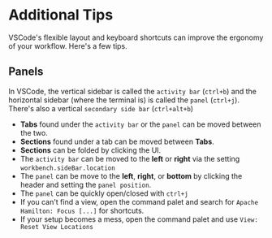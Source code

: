 # Additional Tips
VSCode's flexible layout and keyboard shortcuts can improve the ergonomy of your workflow. Here's a few tips.

## Panels
In VSCode, the vertical sidebar is called the `activity bar` (`ctrl+b`) and the horizontal sidebar (where the terminal is) is called the `panel` (`ctrl+j`). There's also a vertical `secondary side bar` (`ctrl+alt+b`)

- **Tabs** found under the `activity bar` or the `panel` can be moved between the two.
- **Sections** found under a tab can be moved between **Tabs**.
- **Sections** can be folded by clicking the UI.
- The `activity bar` can be moved to the **left** or **right** via the setting `workbench.sideBar.location`
- The `panel` can be move to the **left**, **right**, or **bottom** by clicking the header and setting the `panel position`.
- The `panel` can be quickly open/closed with `ctrl+j`
- If you can't find a view, open the command palet and search for `Apache Hamilton: Focus [...]` for shortcuts.
- If your setup becomes a mess, open the command palet and use `View: Reset View Locations`
